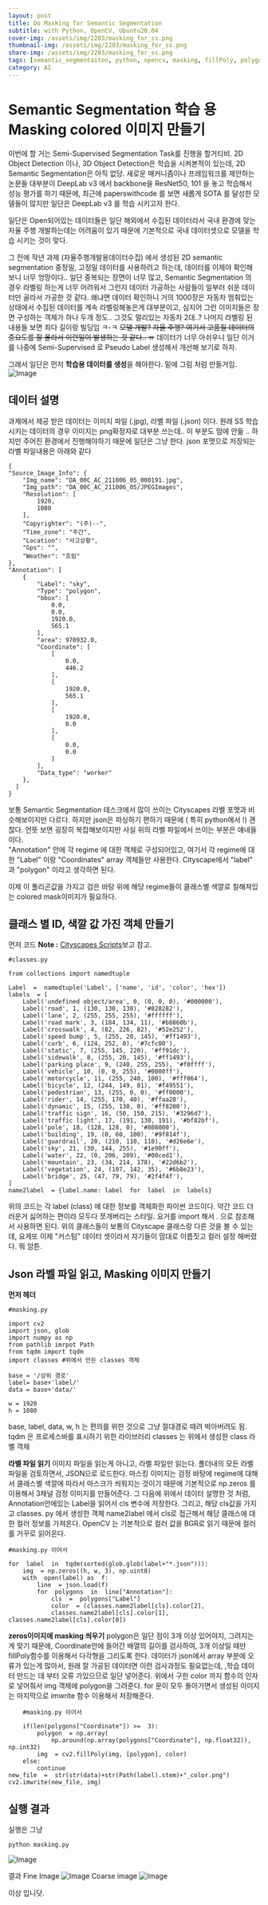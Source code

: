 ```yaml
---
layout: post
title: Do Masking for Semantic Segmentation 
subtitle: with Python, OpenCV, Ubuntu20.04
cover-img: /assets/img/2203/masking_for_ss.png
thumbnail-img: /assets/img/2203/masking_for_ss.png
share-img: /assets/img/2203/masking_for_ss.png
tags: [semantic_segmentaiton, python, opencv, masking, fillPoly, polygon, dataset]
category: AI
---
```


# **Semantic Segmentation 학습 용 Masking colored 이미지 만들기**

이번에 할 거는 Semi-Supervised Segmentation Task를 진행을 할거티비.
2D Object Detection 이나, 3D Object Detection은 학습을 시켜본적이 있는데,  2D Semantic Segmentation은 아직 없당. 
새로운 매커니즘이나 프레임워크를 제안하는 논문들 대부분이 DeepLab v3 에서 backbone을 ResNet50, 101 을 놓고 학습해서 성능 평가를 하기 때문에, 최근에 paperswithcode 를 보면 새롭게 SOTA 를 달성한 모델들이 많지만 일단은 DeepLab v3 를 학습 시키고자 한다. 

일단은 Open되어있는 데이터들은 일단 해외에서 수집된 데이터라서 국내 환경에 맞는 자율 주행 개발하는데는 어려움이 있기 때문에 기본적으로 국내 데이터셋으로 모델을 학습 시키는 것이 맞다. 

그 전에 작년 과제 (자율주행개발용데이터수집) 에서 생성된 2D semantic segmentation 중정밀, 고정밀 데이터를 사용하려고 하는데, 데이터를 이제야 확인해 보니 너무 엉망이다.. 
일단 중복되는 장면이 너무 많고,  Semantic Segmentation 의 경우 라벨링 하는게 너무 어려워서 그런지 데이터 가공하는 사람들이 일부러 쉬운 데이터만 골라서 가공한 것 같다. 
왜냐면 데이터 확인하니 거의 1000장은 자동차 멈춰있는 상태에서 수집된 데이터를 계속 라벨링해놓은게 대부분이고, 심지어 그런 이미지들은 장면 구성하는 객체가 하나 두개 정도.. 그것도 멀리있는 자동차 2대..? 나머지 라벨링 된 내용들 보면 죄다 길이랑 빌딩임 ㅋ-ㅋ 
~~모델 개발? 자율 주행? 여기서 고품질 데이터의 중요도를 잘 몰라서 이런일이 발생하는 것 같다.. ㅠ~~
데이터가 너무 아쉬우니 일단 이거를 나중에 Semi-Supervised 로 Pseudo Label 생성해서 개선해 보기로 하자. 

그래서 일단은 먼저 **학습용 데이터를 생성**을 해야한다. 
밑에 그림 처럼 만들거임. 
![Image](/assets/img/2203/masking_for_ss.png)

## **데이터 설명**

과제에서 제공 받은 데이터는 이미지 파일 (.jpg), 라벨 파일 (.json)  이다. 
원래 SS 학습시키는 데이터의 경우 이미지는 png확장자로 대부분 쓰는데.. 이 부분도 맘에 안듦 .. 하지만 주어진 환경에서 진행해야하기 때문에 일단은 그냥 한다. 
json 포맷으로 저장되는 라벨 파일내용은 아래와 같다 

    {
    "Source_Image_Info": {
        "Img_name": "DA_00C_AC_211006_05_000191.jpg",
        "Img_path": "DA_00C_AC_211006_05/JPEGImages",
        "Resolution": [
            1920,
            1080
        ],
        "Copyrighter": "(주)--",
        "Time_zone": "주간",
        "Location": "사고상황",
        "Gps": "",
        "Weather": "흐림"
    },
    "Annotation": [
        {
            "Label": "sky",
            "Type": "polygon",
            "bbox": [
                0.0,
                0.0,
                1920.0,
                565.1
            ],
            "area": 970932.0,
            "Coordinate": [
                [
                    0.0,
                    446.2
                ],
                [
                    1920.0,
                    565.1
                ],
                [
                    1920.0,
                    0.0
                ],
                [
                    0.0,
                    0.0
                ]
            ],
            "Data_type": "worker"
        },
	  ]
	}

보통 Semantic Segmentation 테스크에서 많이 쓰이는 Cityscapes 라벨 포맷과 비슷해보이지만 다르다. 하지만 json은 파싱하기 편하기 때문에 ( 특히 python에서 !) 괜찮다. 
언뜻 보면 굉장히 복잡해보이지만 사실 위의 라벨 파일에서 쓰이는 부분은 얘네들이다.  
"Annotation"  안에 각 regime 에 대한 객체로 구성되어있고, 여기서 각 regime에 대한 "Label" 이랑 "Coordinates" array 객체들만 사용한다. 
Cityscape에서 "label" 과 "polygon" 이라고 생각하면 된다. 

이제 이 폴리곤값을 가지고 검은 바탕 위에 해당 regime들이 클래스별 색깔로 칠해져있는 colored mask이미지가 필요하다. 

## **클래스 별 ID, 색깔 값 가진 객체 만들기**

먼저 코드 
**Note  :** [Cityscapes Scripts](https://github.com/mcordts/cityscapesScripts/blob/master/cityscapesscripts/helpers/labels.py)보고 참고. 

    #classes.py 
    
    from collections import namedtuple
    
	Label  =  namedtuple('Label', ['name', 'id', 'color', 'hex'])
	labels  = [
		Label('undefined object/area', 0, (0, 0, 0), '#000000'),
		Label('road', 1, (130, 130, 130), '#828282'),
		Label('lane', 2, (255, 255, 255), '#ffffff'),
		Label('road mark', 3, (184, 134, 11), '#b8860b'),
		Label('crosswalk', 4, (82, 226, 82), '#52e252'),
		Label('speed bump', 5, (255, 20, 145), '#ff1493'),
		Label('curb', 6, (124, 252, 0), '#7cfc00'),
		Label('static', 7, (255, 145, 220), '#ff91dc'),
		Label('sidewalk', 8, (255, 20, 145), '#ff1493'),
		Label('parking place', 9, (240, 255, 255), '#f0ffff'),
		Label('vehicle', 10, (0, 0, 255), '#0000ff'),
		Label('motorcycle', 11, (255, 240, 100), '#fff064'),
		Label('bicycle', 12, (244, 149, 81), '#f49551'),
		Label('pedestrian', 13, (255, 0, 0), '#ff0000'),
		Label('rider', 14, (255, 170, 40), '#ffaa28'),
		Label('dynamic', 15, (255, 130, 0), '#ff8200'),
		Label('traffic sign', 16, (50, 150, 215), '#3296d7'),
		Label('traffic light', 17, (191, 130, 191), '#bf82bf'),
		Label('pole', 18, (128, 128, 0), '#808000'),
		Label('building', 19, (0, 60, 100), '#9f814f'),
		Label('guardrail', 20, (210, 110, 110), '#d26e6e'),
		Label('sky', 21, (30, 144, 255), '#1e90ff'),
		Label('water', 22, (0, 206, 209), '#00ced1'),
		Label('mountain', 23, (34, 214, 178), '#22d6b2'),
		Label('vegetation', 24, (107, 142, 35), '#6b8e23'),
		Label('bridge', 25, (47, 79, 79), '#2f4f4f'),
	]
	name2label  = {label.name: label  for  label  in  labels}

위의 코드는 각 label (class) 에 대한 정보를 객체화한 파이썬 코드이다. 약간 코드 더러운거 싫어하는 편이라 모두다 쪼개버리는 스타일. 요거를  import 해서 . 으로 참조해서 사용하면 된다. 
위의 클래스들이 보통의 Cityscape 클래스랑 다른 것을 볼 수 있는데, 요게또 이제 "커스텀" 데이터 셋이라서 자기들이 맘대로 이름짓고 컬러 설정 해버렸다. 
뭐 암튼. 

## **Json 라벨 파일 읽고, Masking 이미지 만들기**
**먼저 헤더**

    #masking.py
    
    import cv2
    import json, glob
    import numpy as np
    from pathlib imrpot Path
    from tqdm import tqdm
    import classes #위에서 만든 classes 객체
	
	base = '/상위 경로'
	label= base+'label/'
	data = base+'data/'
	
	w = 1920
	h = 1080

base, label, data, w, h 는 편의를 위한 것으로 그냥 절대경로 때려 박아버려도 됨. 
tqdm 은 프로세스바를 표시하기 위한 라이브러리 
classes 는 위에서 생성한 class 라벨 객체
 
 **라벨 파일 읽기** 
이미지 파일을 읽는게 아니고, 라벨 파일만 읽는다. 
폴더내의 모든 라벨파일을 검토하면서,  JSON으로 로드한다. 
마스킹 이미지는 검정 바탕에 regime에 대해서 클래스별 색깔에 따라서 마스크가 씌워지는 것이기 때문에 기본적으로  np.zeros 를 이용해서 3채널 검정 이미지를 만들어준다. 
그 다음에 위에서 데이터 설명한 것 처럼,  Annotation안에있는 Label을 읽어서 cls 변수에 저장한다. 그리고, 해당 cls값을 가지고  classes. py  에서 생성한 객체 name2label 에서 cls로 접근해서 해당 클래스에 대한 컬러 정보를 가져온다. 
OpenCV 는 기본적으로 컬러 값을  BGR로 읽기 때문에 컬러를 거꾸로 읽어온다. 

    #masking.py 이어서 
    
    for  label  in  tqdm(sorted(glob.glob(label+"*.json"))):
		img  = np.zeros((h, w, 3), np.uint8)
		with  open(label) as  f:
			line  = json.load(f)
			for  polygons  in  line["Annotation"]:
				cls  =  polygons["Label"]
				color  = (classes.name2label[cls].color[2],
				classes.name2label[cls].color[1], classes.name2label[cls].color[0])

**zeros이미지에 masking 씌우기**
polygon은 일단 점이 3개 이상 있어야지, 그려지는게 맞기 때문에,  Coordinate안에 들어간 배열의 길이를 검사하여, 3개 이상일 때만 fillPoly함수를 이용해서 다각형을 그리도록 한다. 
데이터가 json에서  array 부분에 오류가 있는게 많아서, 원래 잘 가공된 데이터면 이런 검사과정도 필요없는데, ,학습 데이터 만드는 데 부터 오류 가있으므로 일단 넣어준다. 
위에서 구한 color 까지 함수의 인자로 넣어줘서 img 객체에 polygon을 그려준다. 
for 문이 모두 돌아가면서 생성된 이미지는 마지막으로 imwrite 함수 이용해서 저장해준다. 

	    #masking.py 이어서 
	    
	    if(len(polygons["Coordinate"]) >=  3):
			polygon  = np.array(
				np.around(np.array(polygons["Coordinate"], np.float32)), np.int32)
			img  = cv2.fillPoly(img, [polygon], color)
		else:
			continue
	new_file  =  str(str(data)+str(Path(label).stem)+"_color.png")
	cv2.imwrite(new_file, img)

## **실행 결과**
실행은 그냥 

    python masking.py 

![Image](/assets/img/2203/process.png)

결과
Fine Image
![Image](/assets/img/2203/DA_00C_NO_211007_04_003943_color.png)
Coarse image 
![Image](/assets/img/2203/NI_00S_HI_211012_05_000195_color.png)

이상 입니닷. 
